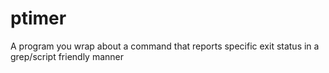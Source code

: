 # ptimer
A program you wrap about a command that reports specific exit status in a grep/script friendly manner
